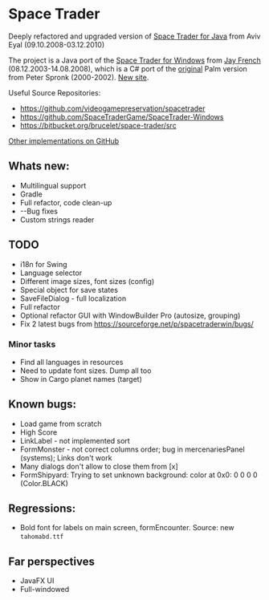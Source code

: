# Space Trader

Deeply refactored and upgraded version of [Space Trader for Java](https://sourceforge.net/projects/spacetraderjava/files/Space%20Trader%20Java/Version%201.12/) from Aviv Eyal (09.10.2008-03.12.2010)

The project is a Java port of the [Space Trader for Windows](https://sourceforge.net/projects/spacetraderwin) from [Jay French](http://web.archive.org/web/20040212092717/http://www.frenchfryz.com:80/jay/spacetrader/home.php) (08.12.2003-14.08.2008), which is a C# port of the [original](http://ticc.uvt.nl/~pspronck/spacetrader/STFrames.html) Palm version from Peter Spronk (2000-2002). [New site](https://www.spronck.net/spacetrader/).

Useful Source Repositories:

* https://github.com/videogamepreservation/spacetrader
* https://github.com/SpaceTraderGame/SpaceTrader-Windows
* https://bitbucket.org/brucelet/space-trader/src

[Other implementations on GitHub](https://github.com/search?q=space+trader)

## Whats new:

* Multilingual support
* Gradle
* Full refactor, code clean-up
* --Bug fixes
* Custom strings reader

## TODO

* i18n for Swing
* Language selector
* Different image sizes, font sizes (config)
* Special object for save states
* SaveFileDialog - full localization
* Full refactor
* Optional refactor GUI with WindowBuilder Pro (autosize, grouping)
* Fix 2 latest bugs from https://sourceforge.net/p/spacetraderwin/bugs/

### Minor tasks

* Find all languages in resources
* Need to update font sizes. Dump all too
* Show in Cargo planet names (target)

## Known bugs:

* Load game from scratch
* High Score
* LinkLabel - not implemented sort
* FormMonster - not correct columns order; bug in mercenariesPanel (systems); Links don't work
* Many dialogs don't allow to close them from [x]
* FormShipyard: Trying to set unknown background: color at 0x0: 0 0 0 0 (Color.BLACK)

## Regressions:

* Bold font for labels on main screen, formEncounter. Source: new `tahomabd.ttf`

## Far perspectives

* JavaFX UI
* Full-windowed
